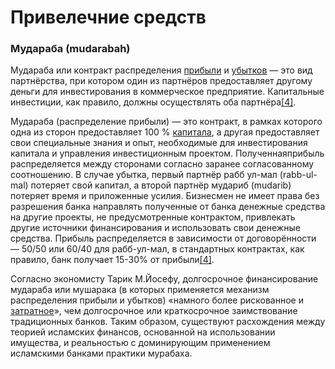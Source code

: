 # Привелечние средств

### Мудараба (mudarabah)

Мудараба или контракт распределения [прибыли](https://ru.m.wikipedia.org/wiki/%D0%9F%D1%80%D0%B8%D0%B1%D1%8B%D0%BB%D1%8C) и [убытков](https://ru.m.wikipedia.org/wiki/%D0%A3%D0%B1%D1%8B%D1%82%D0%BE%D0%BA) — это вид партнёрства, при котором один из партнёров предоставляет другому деньги для инвестирования в коммерческое предприятие. Капитальные инвестиции, как правило, должны осуществлять оба партнёра[[4]](https://ru.m.wikipedia.org/wiki/%D0%98%D1%81%D0%BB%D0%B0%D0%BC%D1%81%D0%BA%D0%B8%D0%B9_%D0%B1%D0%B0%D0%BD%D0%BA%D0%B8%D0%BD%D0%B3#cite_note-%D0%A2%D1%80%D1%83%D0%BD%D0%B8%D0%BD-4).

Мудараба (распределение прибыли) — это контракт, в рамках которого одна из сторон предоставляет 100 % [капитала](https://ru.m.wikipedia.org/wiki/%D0%9A%D0%B0%D0%BF%D0%B8%D1%82%D0%B0%D0%BB), а другая предоставляет свои специальные знания и опыт, необходимые для инвестирования капитала и управления инвестиционным проектом. Полученнаяприбыль распределяется между сторонами согласно заранее согласованному 
соотношению. В случае убытка, первый партнёр рабб ул-мал (rabb-ul-mal) 
потеряет свой капитал, а второй партнёр мудариб (mudarib) потеряет время и приложенные усилия. Бизнесмен не имеет права без разрешения банка 
направлять полученные от банка денежные средства на другие проекты, не 
предусмотренные контрактом, привлекать другие источники финансирования и
 использовать свои денежные средства. Прибыль распределяется в 
зависимости от договорённости — 50/50 или 60/40 для рабб-ул-мал, в 
стандартных контрактах, как правило, банк получает 15-30% от прибыли[[4]](https://ru.m.wikipedia.org/wiki/%D0%98%D1%81%D0%BB%D0%B0%D0%BC%D1%81%D0%BA%D0%B8%D0%B9_%D0%B1%D0%B0%D0%BD%D0%BA%D0%B8%D0%BD%D0%B3#cite_note-%D0%A2%D1%80%D1%83%D0%BD%D0%B8%D0%BD-4).

Согласно экономисту Тарик M.Йосефу, долгосрочное финансирование 
мудараба или мушарака (в которых применяется механизм распределения 
прибыли и убытков) «намного более рискованное и [затратное](https://ru.m.wikipedia.org/wiki/%D0%97%D0%B0%D1%82%D1%80%D0%B0%D1%82%D1%8B)», чем долгосрочное или краткосрочное заимствование традиционных банков. Таким образом, существуют расхождения между теорией исламских финансов, основанной на использовании имущества, и реальностью с доминирующим применением исламскими банками практики мурабаха.